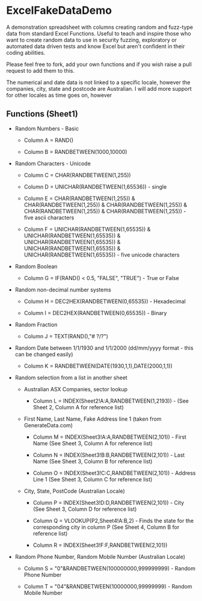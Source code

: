 # ExcelFakeDataDemo

A demonstration spreadsheet with columns creating random and fuzz-type data from standard Excel Functions. Useful to teach and inspire those who want to create random data to use in security fuzzing, exploratory or automated data driven tests and know Excel but aren't confident in their coding abilities.

Please feel free to fork, add your own functions and if you wish raise a pull request to add them to this.

The numerical and date data is not linked to a specific locale, however the companies, city, state and postcode are Australian. I will add more support for other locales as time goes on, however

## Functions (Sheet1)

* Random Numbers - Basic

  * Column A = RAND()

  * Column B = RANDBETWEEN(1000,10000)

* Random Characters - Unicode

  * Column C = CHAR(RANDBETWEEN(1,255))

  * Column D = UNICHAR(RANDBETWEEN(1,65536)) - single 

  * Column E = CHAR(RANDBETWEEN(1,255)) & CHAR(RANDBETWEEN(1,255)) & CHAR(RANDBETWEEN(1,255)) & CHAR(RANDBETWEEN(1,255)) & CHAR(RANDBETWEEN(1,255)) - five ascii characters

  * Column F = UNICHAR(RANDBETWEEN(1,65535)) & UNICHAR(RANDBETWEEN(1,65535)) & UNICHAR(RANDBETWEEN(1,65535)) & UNICHAR(RANDBETWEEN(1,65535)) & UNICHAR(RANDBETWEEN(1,65535)) - five unicode characters

* Random Boolean

  * Column G = IF(RAND() < 0.5, "FALSE", "TRUE") - True or False

* Random non-decimal number systems

  * Column H = DEC2HEX(RANDBETWEEN(0,65535)) - Hexadecimal

  * Column I = DEC2HEX(RANDBETWEEN(0,65535)) - Binary

* Random Fraction

  * Column J = TEXT(RAND(),"# ?/?")

* Random Date between 1/1/1930 and 1/1/2000 (dd/mm/yyyy format - this can be changed easily)

  * Column K = RANDBETWEEN(DATE(1930,1,1),DATE(2000,1,1))

* Random selection from a list in another sheet

  * Australian ASX Companies, sector lookup

    * Column L = INDEX(Sheet2!A:A,RANDBETWEEN(1,2193)) - (See Sheet 2, Column A for reference list)

  * First Name, Last Name, Fake Address line 1 (taken from GenerateData.com)

    * Column M = INDEX(Sheet3!A:A,RANDBETWEEN(2,101)) - First Name (See Sheet 3, Column A for reference list)

    * Column N = INDEX(Sheet3!B:B,RANDBETWEEN(2,101)) - Last Name (See Sheet 3, Column B for reference list)

    * Column O = INDEX(Sheet3!C:C,RANDBETWEEN(2,101)) - Address Line 1 (See Sheet 3, Column C for reference list)

  * City, State, PostCode (Australian Locale)

    * Column P = INDEX(Sheet3!D:D,RANDBETWEEN(2,101)) - City (See Sheet 3, Column D for reference list)

    * Column Q = VLOOKUP(P2,Sheet4!A:B,2) - Finds the state for the corresponding city in column P (See Sheet 4, Column B for reference list)

    * Column R = INDEX(Sheet3!F:F,RANDBETWEEN(2,101))

* Random Phone Number, Random Mobile Number (Australian Locale)
    
  * Column S = "0"&RANDBETWEEN(100000000,999999999) - Random Phone Number
    
  * Column T = "04"&RANDBETWEEN(10000000,99999999) - Random Mobile Number
